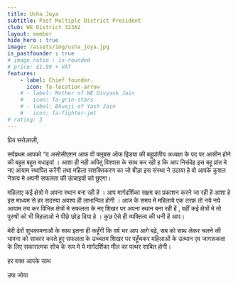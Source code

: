 ```yaml
---
title: Usha Joya
subtitle: Past Multiple District President
club: WE District 323A2
layout: member
hide_hero : true
image: /assets/img/usha_joya.jpg
is_pastfounder : true
# image_ratio : is-rounded
# price: £1.99 + VAT
features:
    - label: Chief founder.
      icon: fa-location-arrow
    # - label: Mother of WE Divyank Jain
    #   icon: fa-grin-stars
    # - label: Bhuaji of Yash Jain
    #   icon: fa-fighter-jet
# rating: 3
---
```


प्रिय सरोज़ाज़ी,

सर्वप्रथम आपको “द असोसीएशन आफ वी क्लूबस ऑफ इिडया की बहुप्रांतीय अध्यक्षा के पद पर आसीन होने की बहुत बहुत बधाइयां । आशा ही नही अपितु विश्वास के साथ कर रही ह कि आप निसंदेह इस बहू प्रांत मे नए आयाम स्थापित करेंगी तथा महिला सशक्तिकरण का जो बीड़ा इस संस्था ने उठाया हे वो आपके कुशल नेत्रत्व मे अपनी सफलता की ऊंचाइयों को छुएगा।

महिलाए कई क्षेत्रो मे अपना स्थान बना रही हें । आप मार्गदर्शिका सक्षम का प्रकाशन करने जा रही हें आशा हे इस माध्यम से हर सदस्या अवश्य ही लाभान्वित होगी । आज के समय मे महिलाये एक तरफ़ तो नये नये आयाम तय कर विभिन्न क्षेत्रों मे सफलता के नए शिखर पर अपना स्थान बना रही हें , वहीं कई क्षेत्रों मे तो पुरुषों को भी मिहलाओ ने पीछे छोड़ दिया हे । कुछ ऐसे ही व्यक्तित्व की धनी हें आप।

मेरी ढेरों शुभकामनाऔ के साथ इतना ही कहूँगी कि वर्ष भर आप आगे बढ़े, सब को साथ लेकर चलने की भावना को साकार करते हुए सफलता के उच्चतम शिखर पर पहूँचकर महिलाओं के उत्थान एव जागरूकता के लिए सकारात्मक सोच के रूप मे ये मार्गदर्शिका मील का पत्थर साबित होगी।

हर वक्त आपके साथ

उषा जोया 